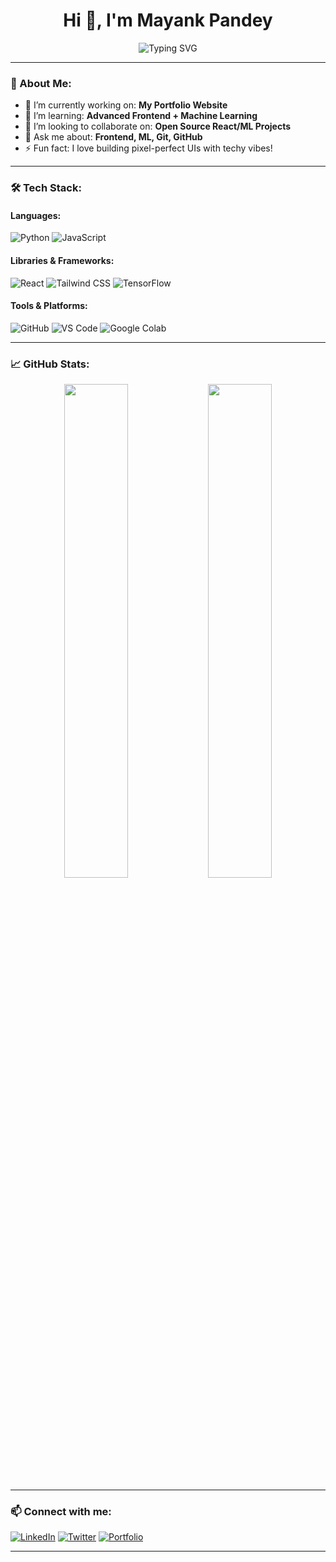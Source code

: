 <h1 align="center">Hi 👋, I'm Mayank Pandey</h1>

<p align="center">
  <img src="https://readme-typing-svg.demolab.com?font=Orbitron&size=24&pause=1000&color=14F7FF&width=435&lines=Passionate+SDE+%7C+React+%7C+ML+Enthusiast;Building+stunning+UX+%26+Powerful+logic;Open+Source+Contributor+%7C+Geek+for+GFG!" alt="Typing SVG" />
</p>

---

### 💫 About Me:
- 🔭 I’m currently working on: **My Portfolio Website**
- 🌱 I’m learning: **Advanced Frontend + Machine Learning**
- 👯 I’m looking to collaborate on: **Open Source React/ML Projects**
- 💬 Ask me about: **Frontend, ML, Git, GitHub**
- ⚡ Fun fact: I love building pixel-perfect UIs with techy vibes!

---

### 🛠️ Tech Stack:
#### Languages:
![Python](https://img.shields.io/badge/-Python-05122A?style=flat&logo=python)
![JavaScript](https://img.shields.io/badge/-JavaScript-05122A?style=flat&logo=javascript)

#### Libraries & Frameworks:
![React](https://img.shields.io/badge/-React-05122A?style=flat&logo=react)
![Tailwind CSS](https://img.shields.io/badge/-Tailwind-05122A?style=flat&logo=tailwind-css)
![TensorFlow](https://img.shields.io/badge/-TensorFlow-05122A?style=flat&logo=tensorflow)

#### Tools & Platforms:
![GitHub](https://img.shields.io/badge/-GitHub-05122A?style=flat&logo=github)
![VS Code](https://img.shields.io/badge/-VSCode-05122A?style=flat&logo=visual-studio-code)
![Google Colab](https://img.shields.io/badge/-Colab-05122A?style=flat&logo=googlecolab)

---

### 📈 GitHub Stats:
<p align="center">
  <img src="https://github-readme-stats.vercel.app/api?username=Wizard-Mayank&show_icons=true&theme=radical" width="45%" />
  <img src="https://github-readme-streak-stats.herokuapp.com/?user=Wizard-Mayank&theme=radical" width="45%" />
</p>

---

### 📫 Connect with me:
[![LinkedIn](https://img.shields.io/badge/-LinkedIn-blue?style=flat&logo=linkedin)](https://linkedin.com/in/your-link)
[![Twitter](https://img.shields.io/badge/-Twitter-05122A?style=flat&logo=twitter)](https://twitter.com/your-handle)
[![Portfolio](https://img.shields.io/badge/-Portfolio-05122A?style=flat&logo=internet-explorer)](https://wizard-mayank.github.io/My-Portfolio)

---
